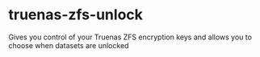 # truenas-zfs-unlock
Gives you control of your Truenas ZFS encryption keys and allows you to choose when datasets are unlocked
